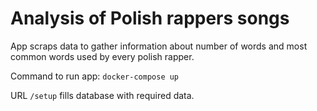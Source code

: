 # Analysis of Polish rappers songs

App scraps data to gather information about number of words and most common words used by every polish rapper.

Command to run app: `docker-compose up`

URL `/setup` fills database with required data.

